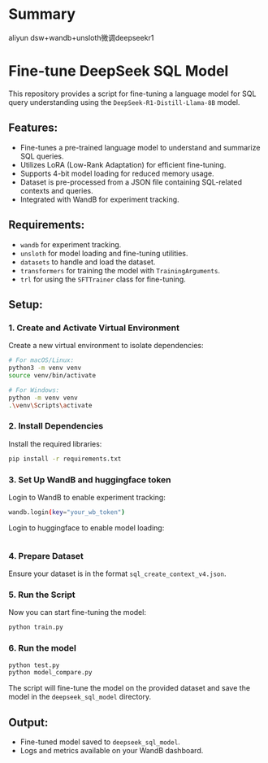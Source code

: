 # Summary
aliyun dsw+wandb+unsloth微调deepseekr1

# Fine-tune DeepSeek SQL Model

This repository provides a script for fine-tuning a language model for SQL query understanding using the `DeepSeek-R1-Distill-Llama-8B` model.

## Features:
- Fine-tunes a pre-trained language model to understand and summarize SQL queries.
- Utilizes LoRA (Low-Rank Adaptation) for efficient fine-tuning.
- Supports 4-bit model loading for reduced memory usage.
- Dataset is pre-processed from a JSON file containing SQL-related contexts and queries.
- Integrated with WandB for experiment tracking.

## Requirements:
- `wandb` for experiment tracking.
- `unsloth` for model loading and fine-tuning utilities.
- `datasets` to handle and load the dataset.
- `transformers` for training the model with `TrainingArguments`.
- `trl` for using the `SFTTrainer` class for fine-tuning.

## Setup:

### 1. Create and Activate Virtual Environment
Create a new virtual environment to isolate dependencies:
```bash
# For macOS/Linux:
python3 -m venv venv
source venv/bin/activate

# For Windows:
python -m venv venv
.\venv\Scripts\activate
```

### 2. Install Dependencies
Install the required libraries:
```bash
pip install -r requirements.txt
```

### 3. Set Up WandB and huggingface token
Login to WandB to enable experiment tracking:
```bash
wandb.login(key="your_wb_token")
```

Login to huggingface to enable model loading:
```bash

```

### 4. Prepare Dataset
Ensure your dataset is in the format `sql_create_context_v4.json`.

### 5. Run the Script
Now you can start fine-tuning the model:
```bash
python train.py
```
### 6. Run the model
```bash
python test.py
python model_compare.py
```

The script will fine-tune the model on the provided dataset and save the model in the `deepseek_sql_model` directory.

## Output:
- Fine-tuned model saved to `deepseek_sql_model`.
- Logs and metrics available on your WandB dashboard.
